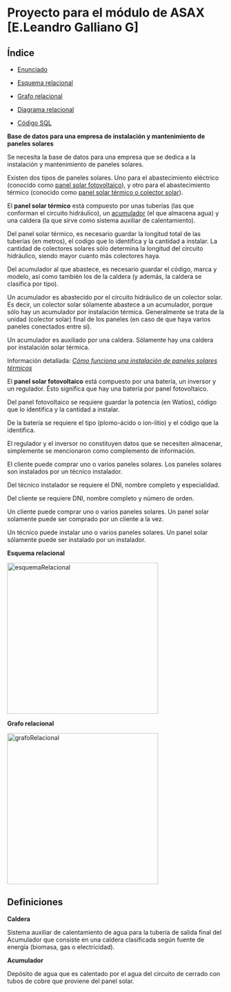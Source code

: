 # Proyecto para el módulo de ASAX [E.Leandro Galliano G]

## Índice

* [Enunciado](#bout)

* [Esquema relacional](#esquemaRel)

* [Grafo relacional](#grafoRel)

* [Diagrama relacional]()

* [Código SQL]()

<a name="bout"></a>
**Base de datos para una empresa de instalación y mantenimiento de paneles solares**

Se necesita la base de datos para una empresa que se dedica a la instalación y mantenimiento de paneles solares.

Existen dos tipos de paneles solares. Uno para el abastecimiento eléctrico (conocido como [panel solar fotovoltaico](#diferencias)), 
y otro para el abastecimiento térmico (conocido como [panel solar térmico o colector solar](#diferencias)).

El **panel solar térmico** está compuesto por unas tuberías (las que conforman el circuito hidráulico), un [acumulador](#acumu) 
(el que almacena agua) y una caldera (la que sirve como sistema auxiliar de calentamiento).

Del panel solar térmico, es necesario guardar la longitud total de las tuberías (en metros), el codigo que lo identifica
y la cantidad a instalar. La cantidad de colectores solares sólo determina la longitud del circuito hidráulico, siendo mayor
cuanto más colectores haya.

Del acumulador al que abastece, es necesario guardar el código, marca y modelo, así como también los de la
caldera (y además, la caldera se clasifica por tipo).

Un acumulador es abastecido por el circuito hidráulico de un colector solar. Es decir, un colector solar sólamente
abastece a un acumulador, porque sólo hay un acumulador por instalación térmica. Generalmente se trata de la unidad
(colector solar) final de los paneles (en caso de que haya varios paneles conectados entre sí).

Un acumulador es auxiliado por una caldera. Sólamente hay una caldera por instalación solar térmica.

Información detallada: [*Cómo funciona una instalación de paneles solares térmicos*](./expl/instalacionTermicaPaneles.md)


El **panel solar fotovoltaico** está compuesto por una batería, un inversor y un regulador. Ésto significa que hay una batería 
por panel fotovoltaico.

Del panel fotovoltaico se requiere guardar la potencia (en Watios), código que lo identifica y la cantidad a instalar.

De la batería se requiere el tipo (plomo-ácido o ion-litio) y el código que la identifica.

El regulador y el inversor no constituyen datos que se necesiten almacenar, simplemente se mencionaron como complemento de
información.

El cliente puede comprar uno o varios paneles solares. Los paneles solares son instalados por un técnico instalador.

Del técnico instalador se requiere el DNI, nombre completo y especialidad.

Del cliente se requiere DNI, nombre completo y número de orden.

Un cliente puede comprar uno o varios paneles solares. Un panel solar solamente puede ser comprado por un cliente a 
la vez.

Un técnico puede instalar uno o varios paneles solares. Un panel solar sólamente puede ser instalado por un instalador.

<a name="esquemaRel">**Esquema relacional**</a>

[<img src="https://www.mediafire.com/convkey/57ac/bagmzh1d4wpky3bzg.jpg" alt="esquemaRelacional" width="350px" height="350px"/>](https://www.mediafire.com/convkey/57ac/bagmzh1d4wpky3bzg.jpg)


<a name="grafoRel">**Grafo relacional**</a>

[<img src="https://www.mediafire.com/convkey/1169/5z5ysnqwxf4yicazg.jpg" alt="grafoRelacional" width="350px" height="350px"/>](https://www.mediafire.com/convkey/1169/5z5ysnqwxf4yicazg.jpg)


## Definiciones

<a name="caldera">**Caldera**</a>

Sistema auxiliar de calentamiento de agua para la tubería de salida final del Acumulador que consiste en una caldera
clasificada según fuente de energía (biomasa, gas o electricidad).

<a name="acumu">**Acumulador**</a>

Depósito de agua que es calentado por el agua del circuito de cerrado con tubos de cobre que proviene del panel solar.

<a name="schema">
</a>

<a name="graph">
</a>

<a name="diferencias">
</a>
